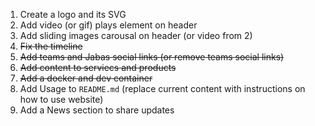 1) Create a logo and its SVG
2) Add video (or gif) plays element on header 
3) Add sliding images carousal on header (or video from 2)
4) ~~Fix the timeline~~
5) ~~Add teams and Jabas social links (or remove teams social links)~~
6) ~~Add content to serviecs and products~~ 
7) ~~Add a docker and dev container~~
8) Add Usage to `README.md` (replace current content with instructions on how to use website)
9) Add a News section to share updates
